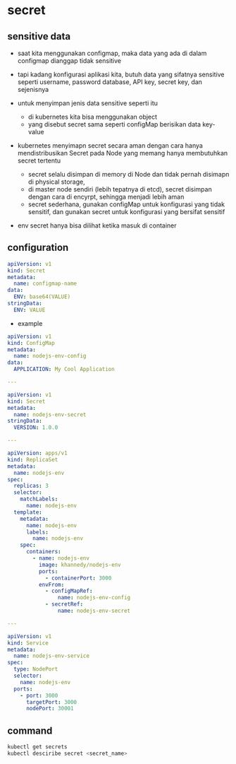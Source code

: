 # secret
## sensitive data
- saat kita menggunakan configmap, maka data yang ada di dalam configmap dianggap tidak sensitive
- tapi kadang konfigurasi aplikasi kita, butuh data yang sifatnya sensitive seperti username, password database, API key, secret key, dan sejenisnya
- untuk menyimpan jenis data sensitive seperti itu
    - di kubernetes kita bisa menggunakan object
    - yang disebut secret sama seperti configMap berisikan data key-value

- kubernetes menyimapn secret secara aman dengan cara hanya mendistribusikan Secret pada Node yang memang hanya membutuhkan secret tertentu
  - secret selalu disimpan di memory di Node dan tidak pernah disimapn di physical storage,
  - di master node sendiri (lebih tepatnya di etcd), secret disimpan dengan cara di encyrpt, sehingga menjadi lebih aman
  - secret sederhana, gunakan configMap untuk konfigurasi yang tidak sensitif, dan gunakan secret untuk konfigurasi yang bersifat sensitif

- env secret hanya bisa dilihat ketika masuk di container

## configuration
```yaml
apiVersion: v1
kind: Secret
metadata:
  name: configmap-name
data:
  ENV: base64(VALUE)
stringData:
  ENV: VALUE
```

- example
```yaml
apiVersion: v1
kind: ConfigMap
metadata:
  name: nodejs-env-config
data:
  APPLICATION: My Cool Application

---

apiVersion: v1
kind: Secret
metadata:
  name: nodejs-env-secret
stringData:
  VERSION: 1.0.0

---

apiVersion: apps/v1
kind: ReplicaSet
metadata:
  name: nodejs-env
spec:
  replicas: 3
  selector:
    matchLabels:
      name: nodejs-env
  template:
    metadata:
      name: nodejs-env
      labels:
        name: nodejs-env
    spec:
      containers:
        - name: nodejs-env
          image: khannedy/nodejs-env
          ports:
            - containerPort: 3000
          envFrom:
            - configMapRef:
                name: nodejs-env-config
            - secretRef:
                name: nodejs-env-secret

---

apiVersion: v1
kind: Service
metadata:
  name: nodejs-env-service
spec:
  type: NodePort
  selector:
    name: nodejs-env
  ports:
    - port: 3000
      targetPort: 3000
      nodePort: 30001
```

## command
```sh
kubectl get secrets
kubectl desciribe secret <secret_name>
```